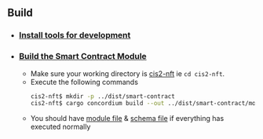 ## Build
- ### [Install tools for development](https://developer.concordium.software/en/mainnet/smart-contracts/guides/setup-tools.html#setup-tools)
- ### [Build the Smart Contract Module](https://developer.concordium.software/en/mainnet/smart-contracts/guides/compile-module.html)
    - Make sure your working directory is [cis2-nft](./) ie `cd cis2-nft`.
    - Execute the following commands
        ```bash
        cis2-nft$ mkdir -p ../dist/smart-contract
        cis2-nft$ cargo concordium build --out ../dist/smart-contract/module.wasm --schema-out ../dist/smart-contract/schema.bin
        ```
    - You should have [module file](../dist/smart-contract/schema.bin) & [schema file](../dist/smart-contract/schema.bin) if everything has executed normally